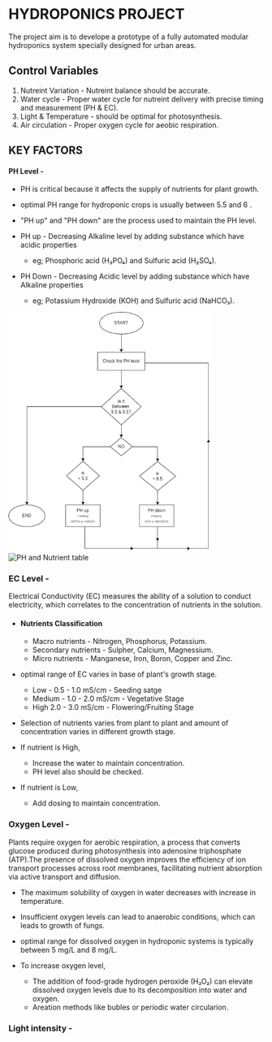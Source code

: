 # HYDROPONICS PROJECT

The project aim is to develope a prototype of a fully automated modular hydroponics system specially designed for urban areas.



## Control Variables


1. Nutreint Variation - Nutreint balance should be accurate.
2. Water cycle - Proper water cycle for nutreint delivery with precise timing and measurement (PH & EC).
3. Light & Temperature - should be optimal for photosynthesis.
4. Air circulation - Proper oxygen cycle for aeobic respiration.


## KEY FACTORS

#### PH Level -
-  PH is critical because it affects the supply of nutrients for plant growth.
- optimal PH range for hydroponic crops is usually between 5.5 and 6 .
- "PH up" and "PH down" are the process used to maintain the PH level.
- PH up - Decreasing Alkaline level by adding substance which have acidic properties
    - eg; Phosphoric acid (H₃PO₄) and Sulfuric acid (H₂SO₄). 

- PH Down - Decreasing Acidic level by adding substance which have Alkaline properties
    - eg; Potassium Hydroxide (KOH) and Sulfuric acid (NaHCO₃). 
        

<img src="https://github.com/sebinmpn/Home/blob/main/Hydroponics/Assets/PH%20level.drawio.png" alt="Hydroponics System" width="400"/>
<img src="https://hydrohowto.com/wp-content/uploads/2020/11/ph-hydroponics-solution-nutrient-availability.gif" alt="PH and Nutrient table" width="500"/>


### EC Level -
Electrical Conductivity (EC) measures the ability of a solution to conduct electricity, which correlates to the concentration of nutrients in the solution.

- #### Nutrients Classification
    - Macro nutrients - Nitrogen, Phosphorus, Potassium.
    - Secondary nutrients - Sulpher, Calcium, Magnessium.
    - Micro nutrients -  Manganese, Iron, Boron, Copper and Zinc.


- optimal range of EC varies in base of plant's growth stage.
    - Low - 0.5 - 1.0 mS/cm - Seeding satge
    - Medium  - 1.0 - 2.0 mS/cm - Vegetative Stage
    - High 2.0 - 3.0 mS/cm - Flowering/Fruiting Stage
    
-  Selection of nutrients varies from plant to plant and amount of concentration varies in different growth stage.
- If nutrient is High,
    - Increase the water to maintain concentration.
    - PH level also should be checked.
- If nutrient is Low,
    - Add dosing  to maintain concentration.

### Oxygen Level -
Plants require oxygen for aerobic respiration, a process that converts glucose produced during photosynthesis into adenosine triphosphate (ATP).The presence of dissolved oxygen improves the efficiency of ion transport processes across root membranes, facilitating nutrient absorption via active transport and diffusion.

-   The maximum solubility of oxygen in water decreases with increase in temperature.
-   Insufficient oxygen levels can lead to anaerobic conditions, which can leads to growth of fungs.
-   optimal range for dissolved oxygen in hydroponic systems is typically between 5 mg/L and 8 mg/L.

- To increase oxygen level,

    - The addition of food-grade hydrogen peroxide (H₂O₂) can elevate dissolved oxygen levels due to its decomposition into water and oxygen.
    - Areation methods like bubles or periodic water circularion.

### Light intensity -
